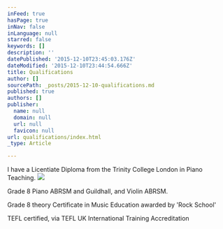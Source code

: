 ```yaml
---
inFeed: true
hasPage: true
inNav: false
inLanguage: null
starred: false
keywords: []
description: ''
datePublished: '2015-12-10T23:45:03.176Z'
dateModified: '2015-12-10T23:44:54.666Z'
title: Qualifications
author: []
sourcePath: _posts/2015-12-10-qualifications.md
published: true
authors: []
publisher:
  name: null
  domain: null
  url: null
  favicon: null
url: qualifications/index.html
_type: Article

---
```

I have a Licentiate Diploma from the Trinity College London in Piano Teaching.
![](https://the-grid-user-content.s3-us-west-2.amazonaws.com/77c90324-d74f-4955-a908-eb266553a9b2.jpg)

Grade 8 Piano ABRSM and Guildhall, and Violin ABRSM.

Grade 8 theory
Certificate in Music Education awarded by 'Rock School' 

TEFL certified, via TEFL UK International Training Accreditation